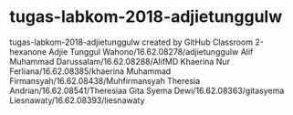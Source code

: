 # tugas-labkom-2018-adjietunggulw
tugas-labkom-2018-adjietunggulw created by GitHub Classroom
2-hexanone
Adjie Tunggul Wahono/16.62.08278/adjietunggulw
Alif Muhammad Darussalam/16.62.08288/AlifMD
Khaerina Nur Ferliana/16.62.08385/khaerina
Muhammad Firmansyah/16.62.08438/Muhfirmansyah
Theresia Andrian/16.62.08541/Theresiaa
Gita Syema Dewi/16.62.08363/gitasyema
Liesnawaty/16.62.08393/liesnawaty
